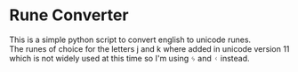 # Rune Converter #
This is a simple python script to convert english to unicode runes.<br>
The runes of choice for the letters j and k where added in unicode version 11 which is not widely used at this time so I'm using ᛃ and ᚲ instead.
